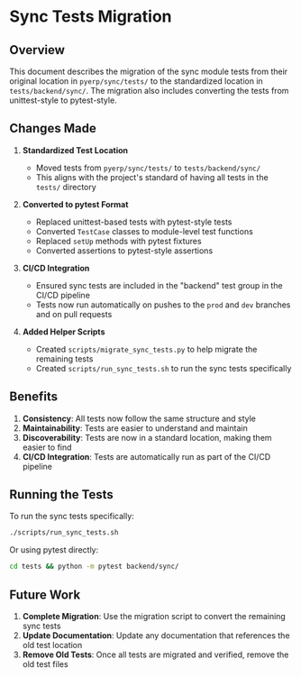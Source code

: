 # Sync Tests Migration

## Overview

This document describes the migration of the sync module tests from their original location in `pyerp/sync/tests/` to the standardized location in `tests/backend/sync/`. The migration also includes converting the tests from unittest-style to pytest-style.

## Changes Made

1. **Standardized Test Location**
   - Moved tests from `pyerp/sync/tests/` to `tests/backend/sync/`
   - This aligns with the project's standard of having all tests in the `tests/` directory

2. **Converted to pytest Format**
   - Replaced unittest-based tests with pytest-style tests
   - Converted `TestCase` classes to module-level test functions
   - Replaced `setUp` methods with pytest fixtures
   - Converted assertions to pytest-style assertions

3. **CI/CD Integration**
   - Ensured sync tests are included in the "backend" test group in the CI/CD pipeline
   - Tests now run automatically on pushes to the `prod` and `dev` branches and on pull requests

4. **Added Helper Scripts**
   - Created `scripts/migrate_sync_tests.py` to help migrate the remaining tests
   - Created `scripts/run_sync_tests.sh` to run the sync tests specifically

## Benefits

1. **Consistency**: All tests now follow the same structure and style
2. **Maintainability**: Tests are easier to understand and maintain
3. **Discoverability**: Tests are now in a standard location, making them easier to find
4. **CI/CD Integration**: Tests are automatically run as part of the CI/CD pipeline

## Running the Tests

To run the sync tests specifically:

```bash
./scripts/run_sync_tests.sh
```

Or using pytest directly:

```bash
cd tests && python -m pytest backend/sync/
```

## Future Work

1. **Complete Migration**: Use the migration script to convert the remaining sync tests
2. **Update Documentation**: Update any documentation that references the old test location
3. **Remove Old Tests**: Once all tests are migrated and verified, remove the old test files 